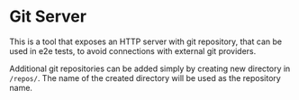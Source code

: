 # Git Server

This is a tool that exposes an HTTP server with git repository, that can be used in e2e tests, to avoid connections with external git providers.

Additional git repositories can be added simply by creating new directory in `/repos/`.
The name of the created directory will be used as the repository name.  
